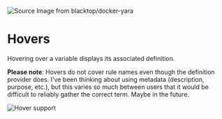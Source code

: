 ![][logo]

# Hovers
Hovering over a variable displays its associated definition.

**Please note**: Hovers do not cover rule names even though the definition provider does.
I've been thinking about using metadata (description, purpose, etc.), but this varies so much between users that it would be difficult to reliably gather the correct term. Maybe in the future.

![Hover support][hover]

[logo]: https://raw.githubusercontent.com/infosec-intern/vscode-yara/master/images/logo.png "Source Image from blacktop/docker-yara"
[hover]: https://raw.githubusercontent.com/infosec-intern/vscode-yara/master/images/hover.gif "Hover support"

